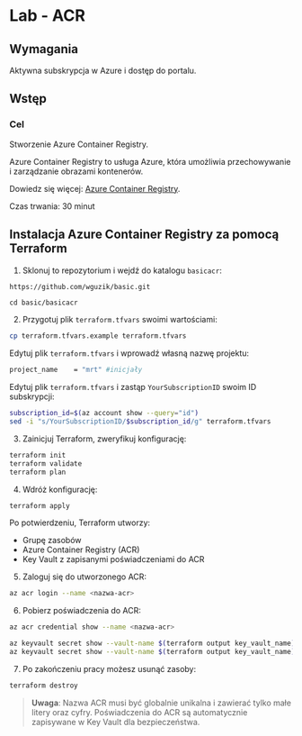 # Lab - ACR

## Wymagania

Aktywna subskrypcja w Azure i dostęp do portalu.

## Wstęp

### Cel

Stworzenie Azure Container Registry.

Azure Container Registry to usługa Azure, która umożliwia przechowywanie i zarządzanie obrazami kontenerów.

Dowiedz się więcej: [Azure Container Registry](https://learn.microsoft.com/en-us/azure/container-registry/container-registry-overview).

Czas trwania: 30 minut

## Instalacja Azure Container Registry za pomocą Terraform

1. Sklonuj to repozytorium i wejdź do katalogu `basicacr`:

```bash
https://github.com/wguzik/basic.git
```

```
cd basic/basicacr
```

2. Przygotuj plik `terraform.tfvars` swoimi wartościami:

```bash
cp terraform.tfvars.example terraform.tfvars
```

Edytuj plik `terraform.tfvars` i wprowadź własną nazwę projektu:

```bash
project_name    = "mrt" #inicjały
```

Edytuj plik `terraform.tfvars` i zastąp `YourSubscriptionID` swoim ID subskrypcji:

```bash
subscription_id=$(az account show --query="id")
sed -i "s/YourSubscriptionID/$subscription_id/g" terraform.tfvars
```

3. Zainicjuj Terraform, zweryfikuj konfigurację:

```bash
terraform init
terraform validate
terraform plan
```

4. Wdróż konfigurację:

```bash
terraform apply
```

Po potwierdzeniu, Terraform utworzy:
- Grupę zasobów
- Azure Container Registry (ACR)
- Key Vault z zapisanymi poświadczeniami do ACR

5. Zaloguj się do utworzonego ACR:

```bash
az acr login --name <nazwa-acr>
```

6. Pobierz poświadczenia do ACR:

```bash
az acr credential show --name <nazwa-acr>
```

```bash
az keyvault secret show --vault-name $(terraform output key_vault_name) --name $(terraform output acr_password) --query value -o tsv
az keyvault secret show --vault-name $(terraform output key_vault_name) --name $(terraform output acr_username) --query value -o tsv
```

7. Po zakończeniu pracy możesz usunąć zasoby:

```bash
terraform destroy
```

> **Uwaga**: Nazwa ACR musi być globalnie unikalna i zawierać tylko małe litery oraz cyfry.
> Poświadczenia do ACR są automatycznie zapisywane w Key Vault dla bezpieczeństwa.
